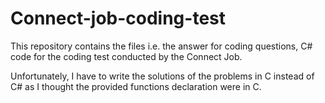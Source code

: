 # Connect-job-coding-test
This repository contains the files i.e. the answer for coding questions, C# code for the coding test conducted by the Connect Job.

Unfortunately, I have to write the solutions of the problems in C instead of C# as I thought the provided functions declaration were in C.
